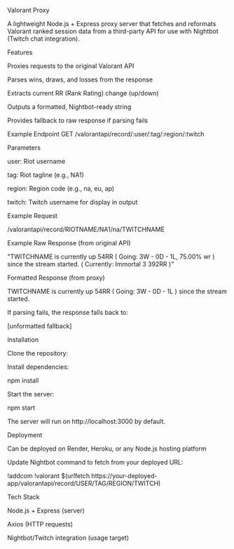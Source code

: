 Valorant Proxy

A lightweight Node.js + Express proxy server that fetches and reformats Valorant ranked session data from a third-party API for use with Nightbot (Twitch chat integration).

Features

Proxies requests to the original Valorant API

Parses wins, draws, and losses from the response

Extracts current RR (Rank Rating) change (up/down)

Outputs a formatted, Nightbot-ready string

Provides fallback to raw response if parsing fails

Example Endpoint
GET /valorantapi/record/:user/:tag/:region/:twitch

Parameters

user: Riot username 

tag: Riot tagline (e.g., NA1)

region: Region code (e.g., na, eu, ap)

twitch: Twitch username for display in output

Example Request

/valorantapi/record/RIOTNAME/NA1/na/TWITCHNAME


Example Raw Response (from original API)

"TWITCHNAME is currently up 54RR ( Going: 3W - 0D - 1L, 75.00% wr ) since the stream started. ( Currently: Immortal 3 392RR )"


Formatted Response (from proxy)

TWITCHNAME is currently up 54RR ( Going: 3W - 0D - 1L ) since the stream started.


If parsing fails, the response falls back to:

[unformatted fallback] <original API string>

Installation

Clone the repository:



Install dependencies:

npm install


Start the server:

npm start


The server will run on http://localhost:3000 by default.

Deployment

Can be deployed on Render, Heroku, or any Node.js hosting platform

Update Nightbot command to fetch from your deployed URL:

!addcom !valorant $(urlfetch https://your-deployed-app/valorantapi/record/USER/TAG/REGION/TWITCH)

Tech Stack

Node.js + Express (server)

Axios (HTTP requests)

Nightbot/Twitch integration (usage target)
